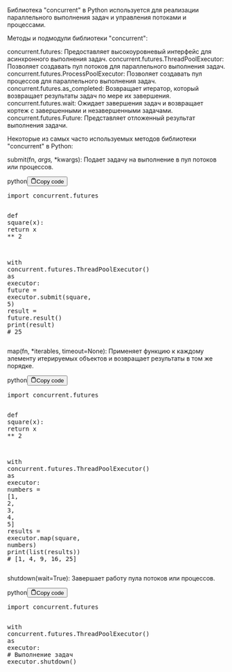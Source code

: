 <p>Библиотека "concurrent" в Python используется для реализации параллельного выполнения задач и управления потоками и процессами.</p>
<p>Методы и подмодули библиотеки "concurrent":</p>
<p>concurrent.futures: Предоставляет высокоуровневый интерфейс для асинхронного выполнения задач.
concurrent.futures.ThreadPoolExecutor: Позволяет создавать пул потоков для параллельного выполнения задач.
concurrent.futures.ProcessPoolExecutor: Позволяет создавать пул процессов для параллельного выполнения задач.
concurrent.futures.as_completed: Возвращает итератор, который возвращает результаты задач по мере их завершения.
concurrent.futures.wait: Ожидает завершения задач и возвращает кортеж с завершенными и незавершенными задачами.
concurrent.futures.Future: Представляет отложенный результат выполнения задачи.</p>
<p>Некоторые из самых часто используемых методов библиотеки "concurrent" в Python:</p>
<p>submit(fn, <em>args, </em>*kwargs): Подает задачу на выполнение в пул потоков или процессов.</p>
<div class="code-element"><div class="lang-line"><text>python</text><button class="copy-button" id="codedad9c642b5366f6a2578239a7ebac999b" onclick="copyCode(codedad9c642b5366f6a2578239a7ebac999, codedad9c642b5366f6a2578239a7ebac999b)"><svg stroke="currentColor" fill="none" stroke-width="2" viewBox="0 0 24 24" stroke-linecap="round" stroke-linejoin="round" class="h-4 w-4" height="1em" width="1em" xmlns="http://www.w3.org/2000/svg"><path d="M16 4h2a2 2 0 0 1 2 2v14a2 2 0 0 1-2 2H6a2 2 0 0 1-2-2V6a2 2 0 0 1 2-2h2"></path><rect x="8" y="2" width="8" height="4" rx="1" ry="1"></rect></svg><text>Copy code</text></button></div><div class="code" id="codedad9c642b5366f6a2578239a7ebac999"><div class="highlight"><pre><span></span><span class="kn">import</span> <span class="nn">concurrent.futures</span>

<span class="k">def</span> <span class="nf">square</span><span class="p">(</span><span class="n">x</span><span class="p">):</span>
    <span class="k">return</span> <span class="n">x</span> <span class="o">**</span> <span class="mi">2</span>

<span class="k">with</span> <span class="n">concurrent</span><span class="o">.</span><span class="n">futures</span><span class="o">.</span><span class="n">ThreadPoolExecutor</span><span class="p">()</span> <span class="k">as</span> <span class="n">executor</span><span class="p">:</span>
    <span class="n">future</span> <span class="o">=</span> <span class="n">executor</span><span class="o">.</span><span class="n">submit</span><span class="p">(</span><span class="n">square</span><span class="p">,</span> <span class="mi">5</span><span class="p">)</span>
    <span class="n">result</span> <span class="o">=</span> <span class="n">future</span><span class="o">.</span><span class="n">result</span><span class="p">()</span>
    <span class="nb">print</span><span class="p">(</span><span class="n">result</span><span class="p">)</span>  <span class="c1"># 25</span>
</pre></div></div></div>

<p>map(fn, *iterables, timeout=None): Применяет функцию к каждому элементу итерируемых объектов и возвращает результаты в том же порядке.</p>
<div class="code-element"><div class="lang-line"><text>python</text><button class="copy-button" id="codeb1a3e5105b82ee0811b5b16197107df0b" onclick="copyCode(codeb1a3e5105b82ee0811b5b16197107df0, codeb1a3e5105b82ee0811b5b16197107df0b)"><svg stroke="currentColor" fill="none" stroke-width="2" viewBox="0 0 24 24" stroke-linecap="round" stroke-linejoin="round" class="h-4 w-4" height="1em" width="1em" xmlns="http://www.w3.org/2000/svg"><path d="M16 4h2a2 2 0 0 1 2 2v14a2 2 0 0 1-2 2H6a2 2 0 0 1-2-2V6a2 2 0 0 1 2-2h2"></path><rect x="8" y="2" width="8" height="4" rx="1" ry="1"></rect></svg><text>Copy code</text></button></div><div class="code" id="codeb1a3e5105b82ee0811b5b16197107df0"><div class="highlight"><pre><span></span><span class="kn">import</span> <span class="nn">concurrent.futures</span>

<span class="k">def</span> <span class="nf">square</span><span class="p">(</span><span class="n">x</span><span class="p">):</span>
    <span class="k">return</span> <span class="n">x</span> <span class="o">**</span> <span class="mi">2</span>

<span class="k">with</span> <span class="n">concurrent</span><span class="o">.</span><span class="n">futures</span><span class="o">.</span><span class="n">ThreadPoolExecutor</span><span class="p">()</span> <span class="k">as</span> <span class="n">executor</span><span class="p">:</span>
    <span class="n">numbers</span> <span class="o">=</span> <span class="p">[</span><span class="mi">1</span><span class="p">,</span> <span class="mi">2</span><span class="p">,</span> <span class="mi">3</span><span class="p">,</span> <span class="mi">4</span><span class="p">,</span> <span class="mi">5</span><span class="p">]</span>
    <span class="n">results</span> <span class="o">=</span> <span class="n">executor</span><span class="o">.</span><span class="n">map</span><span class="p">(</span><span class="n">square</span><span class="p">,</span> <span class="n">numbers</span><span class="p">)</span>
    <span class="nb">print</span><span class="p">(</span><span class="nb">list</span><span class="p">(</span><span class="n">results</span><span class="p">))</span>  <span class="c1"># [1, 4, 9, 16, 25]</span>
</pre></div></div></div>

<p>shutdown(wait=True): Завершает работу пула потоков или процессов.</p>
<div class="code-element"><div class="lang-line"><text>python</text><button class="copy-button" id="code738306b0571019881f2bc58f0686d1a1b" onclick="copyCode(code738306b0571019881f2bc58f0686d1a1, code738306b0571019881f2bc58f0686d1a1b)"><svg stroke="currentColor" fill="none" stroke-width="2" viewBox="0 0 24 24" stroke-linecap="round" stroke-linejoin="round" class="h-4 w-4" height="1em" width="1em" xmlns="http://www.w3.org/2000/svg"><path d="M16 4h2a2 2 0 0 1 2 2v14a2 2 0 0 1-2 2H6a2 2 0 0 1-2-2V6a2 2 0 0 1 2-2h2"></path><rect x="8" y="2" width="8" height="4" rx="1" ry="1"></rect></svg><text>Copy code</text></button></div><div class="code" id="code738306b0571019881f2bc58f0686d1a1"><div class="highlight"><pre><span></span><span class="kn">import</span> <span class="nn">concurrent.futures</span>

<span class="k">with</span> <span class="n">concurrent</span><span class="o">.</span><span class="n">futures</span><span class="o">.</span><span class="n">ThreadPoolExecutor</span><span class="p">()</span> <span class="k">as</span> <span class="n">executor</span><span class="p">:</span>
    <span class="c1"># Выполнение задач</span>
    <span class="n">executor</span><span class="o">.</span><span class="n">shutdown</span><span class="p">()</span>
</pre></div></div></div>
